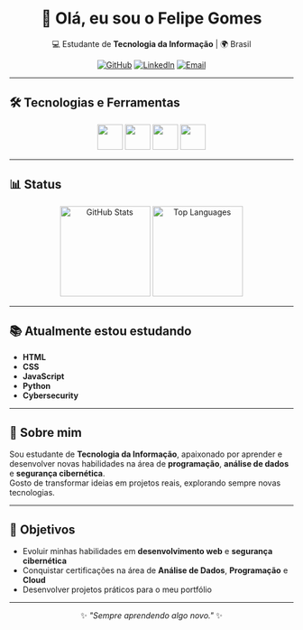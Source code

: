 <div align="center">

# 👋 Olá, eu sou o Felipe Gomes  

💻 Estudante de **Tecnologia da Informação** | 🌍 Brasil  

[![GitHub](https://img.shields.io/badge/GitHub-000?style=for-the-badge&logo=github&logoColor=white)](https://github.com/FelipeGomes29)
[![LinkedIn](https://img.shields.io/badge/LinkedIn-0077B5?style=for-the-badge&logo=linkedin&logoColor=white)](https://linkedin.com/in/SEU-LINK)
[![Email](https://img.shields.io/badge/Email-D14836?style=for-the-badge&logo=gmail&logoColor=white)](mailto:SEU-EMAIL)

</div>

---

## 🛠️ Tecnologias e Ferramentas  

<p align="center">
  <img src="https://cdn.jsdelivr.net/gh/devicons/devicon/icons/html5/html5-original.svg" width="45" height="45" />
  <img src="https://cdn.jsdelivr.net/gh/devicons/devicon/icons/css3/css3-original.svg" width="45" height="45" />
  <img src="https://cdn.jsdelivr.net/gh/devicons/devicon/icons/javascript/javascript-original.svg" width="45" height="45" />
  <img src="https://cdn.jsdelivr.net/gh/devicons/devicon/icons/python/python-original.svg" width="45" height="45" />
</p>

---

## 📊 Status  

<div align="center">
  
<img src="https://github-readme-stats.vercel.app/api?username=FelipeGomes29&show_icons=true&theme=tokyonight&hide_border=true" alt="GitHub Stats" height="160em" />
<img src="https://github-readme-stats.vercel.app/api/top-langs/?username=FelipeGomes29&layout=compact&theme=tokyonight&hide_border=true" alt="Top Languages" height="160em" />

</div>

---

## 📚 Atualmente estou estudando  

- **HTML**  
- **CSS**  
- **JavaScript**  
- **Python**  
- **Cybersecurity**  

---

## 🚀 Sobre mim  

Sou estudante de **Tecnologia da Informação**, apaixonado por aprender e desenvolver novas habilidades na área de **programação**, **análise de dados** e **segurança cibernética**.  
Gosto de transformar ideias em projetos reais, explorando sempre novas tecnologias.  

---

## 🎯 Objetivos  

- Evoluir minhas habilidades em **desenvolvimento web** e **segurança cibernética**  
- Conquistar certificações na área de **Análise de Dados**, **Programação** e **Cloud**  
- Desenvolver projetos práticos para o meu portfólio  

---

<div align="center">

✨ _"Sempre aprendendo algo novo."_ ✨  

</div>
